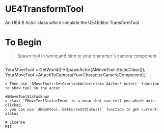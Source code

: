# UE4TransformTool
An UE4.8 Actor class which simulate the UE4Editor TransformTool
# To Begin
> Spawn tool in world,and bind to your character's camera component
>```C++
YourMoveTool = GetWorld()->SpawnActor<AMoveTool>(AMoveTool::StaticClass());
YourMoveTool->AttachToCamera(YourCharacterCameraComponent);
```
> Then use `AMoveTool::SetOverlookActor(class AActor* Actor)` function to show tool on the actor

#EMoveToolStatusEnum
> class `EMoveToolStatusEnum` is a enum that can tell you which axis clicked,
> you can use `AMoveTool::GetCurrentStatus()` function to get current status

# License
MIT